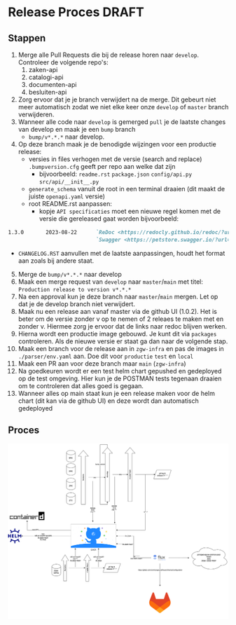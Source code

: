 # Release Proces DRAFT

## Stappen

1. Merge alle Pull Requests die bij de release horen naar `develop`. Controleer de volgende repo's:
   1. zaken-api
   2. catalogi-api
   3. documenten-api
   4. besluiten-api
2. Zorg ervoor dat je je branch verwijdert na de merge. Dit gebeurt niet meer automatisch zodat we niet elke keer onze `develop` of `master` branch verwijderen.
3. Wanneer alle code naar `develop` is gemerged `pull` je de laatste changes van develop en maak je een `bump` branch
   + `bump/v*.*.*` naar develop.
4. Op deze branch maak je de benodigde wijzingen voor een productie release:
   + versies in files verhogen met de versie (search and replace) `.bumpversion.cfg` geeft per repo aan welke dat zijn
     + bijvoorbeeld: `readme.rst` `package.json` `config/api.py` `src/api/__init__.py`
   + `generate_schema` vanuit de root in een terminal draaien (dit maakt de juiste `openapi.yaml` versie)
   + root README.rst aanpassen:
     + kopje `API specificaties` moet een nieuwe regel komen met de versie die gereleased gaat worden bijvoorbeeld:
```markdown
1.3.0       2023-08-22      `ReDoc <https://redocly.github.io/redoc/?url=https://raw.githubusercontent.com/VNG-Realisatie/catalogi-api/1.3.0/src/openapi.yaml>`_,                                                                 `Scopes <https://github.com/VNG-Realisatie/catalogi-api/blob/1.3.0/src/autorisaties.md>`_                                `Berichtkenmerken <https://github.com/VNG-Realisatie/catalogi-api/blob/1.3.0/src/notificaties.md>`_
                            `Swagger <https://petstore.swagger.io/?url=https://raw.githubusercontent.com/VNG-Realisatie/catalogi-api/1.3.0/src/openapi.yaml>`_
```
   + `CHANGELOG.RST` aanvullen met de laatste aanpassingen, houdt het format aan zoals bij andere staat.
5. Merge de `bump/v*.*.*` naar develop
6. Maak een merge request van `develop` naar `master`/`main` met titel: `Production release to version v*.*.*`
7. Na een approval kun je deze branch naar `master`/`main` mergen. Let op dat je de develop branch niet verwijdert.
8. Maak nu een release aan vanaf master via de github UI (1.0.2). Het is beter om de versie zonder v op te nemen of 2 releaes te maken met en zonder v. Hiermee zorg je ervoor dat de links naar redoc blijven werken.
9. Hierna wordt een productie image gebouwd. Je kunt dit via `packages` controleren. Als de nieuwe versie er staat ga dan naar de volgende stap.
10. Maak een branch voor de release aan in `zgw-infra` en pas de images in `./parser/env.yaml` aan. Doe dit voor `productie` `test` en `local`
11. Maak een PR aan voor deze branch maar `main` (`zgw-infra`)
12. Na goedkeuren wordt er een test helm chart gepushed en gedeployed op de test omgeving. Hier kun je de POSTMAN tests tegenaan draaien om te controleren dat alles goed is gegaan.
13. Wanneer alles op main staat kun je een release maken voor de helm chart (dit kan via de github UI) en deze wordt dan automatisch gedeployed

## Proces

![Release](release.drawio.png)
